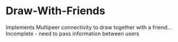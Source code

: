 # Draw-With-Friends
Implements Multipeer connectivity to draw together with a friend... Incomplete - need to pass information between users
